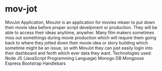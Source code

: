 # mov-jot
MovJot Application, MovJot is an application for movies mkaer to put down their movie idea before proper script develpment or production.
They will be able to access their ideas anytiime, anywher.
Many film makers sometimes miss out somethings during movie production which will require them going back to where they jotted down their movie
idea or story building which sometime might be an issue, so with MovJot they can just easily login into their dashboard and fecth which ever data
they want.
Technologies used:
Node JS (JavaScript Programming Language)
Monogo DB
Mongoose
Express
Bootstrap
Handlebars
